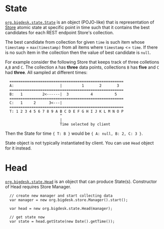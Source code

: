 # State

[`org.bigdesk.state.State`](State.js) is an object (POJO-like) that is representation of [Store](../store/readme.md) atomic state at specific point in time such that it contains the best candidates for each REST endpoint Store's collection.

The best candidate from collection for given `time` is such item whose `timestamp` = `max(timestamp)` from all items where `timestamp` <= `time`. If there is no such item in the collection then the value of best candidate is `null`.

For example consider the following Store that keeps track of three colletions `A`,`B` and `C`. The collection `A` has **three** data points, collections `B` has **five** and `C` had **three**. All sampled at different times:
```
  ====================================================
  A:                     |         1       2       3
  ====================================================
  B:   1         2<------|  3          4          5
  ====================================================
  C:   1     2      3<---| 
  ====================================================
  T: 1 2 3 4 5 6 7 8 9 A B C D E F G H I J K L M N O P
                         ^
                         |
                         Time selected by client
```
Then the State for time `{ T: B }` would be `{ A: null, B: 2, C: 3 }`.

State object is not typically instantiated by client. You can use `Head` object for it instead.

# Head

[`org.bigdesk.state.Head`](Head.js) is an object that can produce State(s). Constructor of Head requires Store Manager.

```
  // create new manager and start collecting data
  var manager = new org.bigdesk.store.Manager().start();
  
  var head = new org.bigdesk.state.Head(manager);
  
  // get state now
  var state = head.getState(new Date().getTime());
  
```